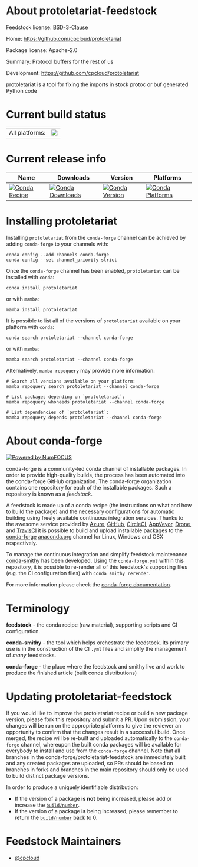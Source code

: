 About protoletariat-feedstock
=============================

Feedstock license: [BSD-3-Clause](https://github.com/conda-forge/protoletariat-feedstock/blob/main/LICENSE.txt)

Home: https://github.com/cpcloud/protoletariat

Package license: Apache-2.0

Summary: Protocol buffers for the rest of us

Development: https://github.com/cpcloud/protoletariat

protoletariat is a tool for fixing the imports in stock protoc or buf
generated Python code


Current build status
====================


<table><tr><td>All platforms:</td>
    <td>
      <a href="https://dev.azure.com/conda-forge/feedstock-builds/_build/latest?definitionId=14663&branchName=main">
        <img src="https://dev.azure.com/conda-forge/feedstock-builds/_apis/build/status/protoletariat-feedstock?branchName=main">
      </a>
    </td>
  </tr>
</table>

Current release info
====================

| Name | Downloads | Version | Platforms |
| --- | --- | --- | --- |
| [![Conda Recipe](https://img.shields.io/badge/recipe-protoletariat-green.svg)](https://anaconda.org/conda-forge/protoletariat) | [![Conda Downloads](https://img.shields.io/conda/dn/conda-forge/protoletariat.svg)](https://anaconda.org/conda-forge/protoletariat) | [![Conda Version](https://img.shields.io/conda/vn/conda-forge/protoletariat.svg)](https://anaconda.org/conda-forge/protoletariat) | [![Conda Platforms](https://img.shields.io/conda/pn/conda-forge/protoletariat.svg)](https://anaconda.org/conda-forge/protoletariat) |

Installing protoletariat
========================

Installing `protoletariat` from the `conda-forge` channel can be achieved by adding `conda-forge` to your channels with:

```
conda config --add channels conda-forge
conda config --set channel_priority strict
```

Once the `conda-forge` channel has been enabled, `protoletariat` can be installed with `conda`:

```
conda install protoletariat
```

or with `mamba`:

```
mamba install protoletariat
```

It is possible to list all of the versions of `protoletariat` available on your platform with `conda`:

```
conda search protoletariat --channel conda-forge
```

or with `mamba`:

```
mamba search protoletariat --channel conda-forge
```

Alternatively, `mamba repoquery` may provide more information:

```
# Search all versions available on your platform:
mamba repoquery search protoletariat --channel conda-forge

# List packages depending on `protoletariat`:
mamba repoquery whoneeds protoletariat --channel conda-forge

# List dependencies of `protoletariat`:
mamba repoquery depends protoletariat --channel conda-forge
```


About conda-forge
=================

[![Powered by
NumFOCUS](https://img.shields.io/badge/powered%20by-NumFOCUS-orange.svg?style=flat&colorA=E1523D&colorB=007D8A)](https://numfocus.org)

conda-forge is a community-led conda channel of installable packages.
In order to provide high-quality builds, the process has been automated into the
conda-forge GitHub organization. The conda-forge organization contains one repository
for each of the installable packages. Such a repository is known as a *feedstock*.

A feedstock is made up of a conda recipe (the instructions on what and how to build
the package) and the necessary configurations for automatic building using freely
available continuous integration services. Thanks to the awesome service provided by
[Azure](https://azure.microsoft.com/en-us/services/devops/), [GitHub](https://github.com/),
[CircleCI](https://circleci.com/), [AppVeyor](https://www.appveyor.com/),
[Drone](https://cloud.drone.io/welcome), and [TravisCI](https://travis-ci.com/)
it is possible to build and upload installable packages to the
[conda-forge](https://anaconda.org/conda-forge) [anaconda.org](https://anaconda.org/)
channel for Linux, Windows and OSX respectively.

To manage the continuous integration and simplify feedstock maintenance
[conda-smithy](https://github.com/conda-forge/conda-smithy) has been developed.
Using the ``conda-forge.yml`` within this repository, it is possible to re-render all of
this feedstock's supporting files (e.g. the CI configuration files) with ``conda smithy rerender``.

For more information please check the [conda-forge documentation](https://conda-forge.org/docs/).

Terminology
===========

**feedstock** - the conda recipe (raw material), supporting scripts and CI configuration.

**conda-smithy** - the tool which helps orchestrate the feedstock.
                   Its primary use is in the construction of the CI ``.yml`` files
                   and simplify the management of *many* feedstocks.

**conda-forge** - the place where the feedstock and smithy live and work to
                  produce the finished article (built conda distributions)


Updating protoletariat-feedstock
================================

If you would like to improve the protoletariat recipe or build a new
package version, please fork this repository and submit a PR. Upon submission,
your changes will be run on the appropriate platforms to give the reviewer an
opportunity to confirm that the changes result in a successful build. Once
merged, the recipe will be re-built and uploaded automatically to the
`conda-forge` channel, whereupon the built conda packages will be available for
everybody to install and use from the `conda-forge` channel.
Note that all branches in the conda-forge/protoletariat-feedstock are
immediately built and any created packages are uploaded, so PRs should be based
on branches in forks and branches in the main repository should only be used to
build distinct package versions.

In order to produce a uniquely identifiable distribution:
 * If the version of a package **is not** being increased, please add or increase
   the [``build/number``](https://docs.conda.io/projects/conda-build/en/latest/resources/define-metadata.html#build-number-and-string).
 * If the version of a package **is** being increased, please remember to return
   the [``build/number``](https://docs.conda.io/projects/conda-build/en/latest/resources/define-metadata.html#build-number-and-string)
   back to 0.

Feedstock Maintainers
=====================

* [@cpcloud](https://github.com/cpcloud/)

